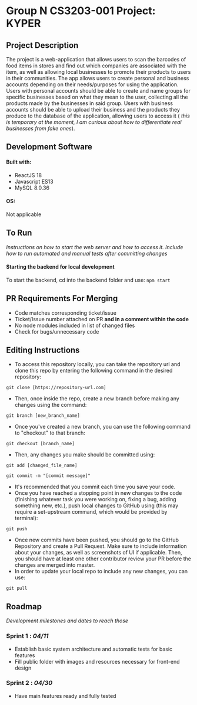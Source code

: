 # Group N CS3203-001 Project: KYPER

## Project Description
The project is a web-application that allows users to scan the barcodes of food items in stores and find out which companies are associated with the item, as well as allowing local businesses to
promote their products to users in their communities. The app allows users to create personal and business accounts depending on their needs/purposes for using the application. Users with personal
accounts should be able to create and name groups for specific businesses based on what they mean to the user, collecting all the products made by the businesses in said group. Users with business
accounts should be able to upload their business and the products they produce to the database of the application, allowing users to access it ( _this is temporary at the moment, I am curious about
how to differentiate real businesses from fake ones_).
## Development Software
#### Built with:
* ReactJS 18
* Javascript ES13
* MySQL 8.0.36
#### OS:
Not applicable 

## To Run
_Instructions on how to start the web server and how to access it. Include how to run automated and manual tests after committing changes_

#### Starting the backend for local development
To start the backend, cd into the backend folder and use:
``` npm start ```

## PR Requirements For Merging
* Code matches corresponding ticket/issue
* Ticket/Issue number attached on PR **and in a comment within the code**
* No node modules included in list of changed files
* Check for bugs/unnecessary code

## Editing Instructions
* To access this repository locally, you can take the repository url and clone this repo by entering the following command in the desired repository:

```git clone [https://repository-url.com]```

* Then, once inside the repo, create a new branch before making any changes using the command:

```git branch [new_branch_name]```

* Once you've created a new branch, you can use the following command to "checkout" to that branch:

```git checkout [branch_name]```

* Then, any changes you make should be committed using:

```git add [changed_file_name]```

```git commit -m "[commit message]"```

* It's recommended that you commit each time you save your code.
* Once you have reached a stopping point in new changes to the code (finishing whatever task you were working on, fixing a bug, adding something new, etc.), push local changes to GitHub using (this may require a set-upstream command, which would be provided by terminal):

```git push```

* Once new commits have been pushed, you should go to the GitHub Repository and create a Pull Request. Make sure to include information about your changes, as well as screenshots of UI if applicable. Then, you should have at least one other contributor review your PR before the changes are merged into master.
* In order to update your local repo to include any new changes, you can use:

```git pull```

## Roadmap
_Development milestones and dates to reach those_
### Sprint 1 : _04/11_
- Establish basic system architecture and automatic tests for basic features
- Fill public folder with images and resources necessary for front-end design
### Sprint 2 : _04/30_
- Have main features ready and fully tested
